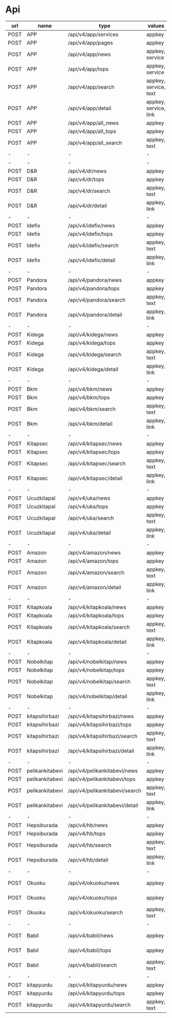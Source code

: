 # Api

| url | name | type | values | status | 
| --- | ---  | ---  |   ---  | --- |
| POST | APP | /api/v4/app/services | appkey | OK |
| POST | APP | /api/v4/app/pages | appkey | OK |
| POST | APP | /api/v4/app/news | appkey, service | OK |
| POST | APP | /api/v4/app/tops | appkey, service | OK |
| POST | APP | /api/v4/app/search | appkey, service, text | OK |
| POST | APP | /api/v4/app/detail | appkey, service, link | OK |
| POST | APP | /api/v4/app/all_news | appkey | OK |
| POST | APP | /api/v4/app/all_tops | appkey | OK |
| POST | APP | /api/v4/app/all_search | appkey, text | OK |
| - | -  | -  | -  | - |
| - | -  | -  | -  | - |
| POST | D&R | /api/v4/dr/news | appkey | OK |
| POST | D&R | /api/v4/dr/tops | appkey | OK |
| POST | D&R | /api/v4/dr/search | appkey, text | OK |
| POST | D&R | /api/v4/dr/detail | appkey, link | OK |
| - | -  | -  | -  | - |
| POST | Idefix | /api/v4/idefix/news | appkey | OK |
| POST | Idefix | /api/v4/idefix/tops | appkey | OK |
| POST | Idefix | /api/v4/idefix/search | appkey, text | OK |
| POST | Idefix | /api/v4/idefix/detail | appkey, link | OK |
| - | -  | -  | -  | - |
| POST | Pandora | /api/v4/pandora/news | appkey | OK |
| POST | Pandora | /api/v4/pandora/tops | appkey | OK |
| POST | Pandora | /api/v4/pandora/search | appkey, text | OK |
| POST | Pandora | /api/v4/pandora/detail | appkey, link | OK |
| - | -  | -  | -  | - |
| POST | Kidega | /api/v4/kidega/news | appkey | OK |
| POST | Kidega | /api/v4/kidega/tops | appkey | OK |
| POST | Kidega | /api/v4/kidega/search | appkey, text | OK |
| POST | Kidega | /api/v4/kidega/detail | appkey, link | OK |
| - | -  | -  | -  | - |
| POST | Bkm | /api/v4/bkm/news | appkey | OK |
| POST | Bkm | /api/v4/bkm/tops | appkey | OK |
| POST | Bkm | /api/v4/bkm/search | appkey, text | OK |
| POST | Bkm | /api/v4/bkm/detail | appkey, link | OK |
| - | -  | -  | -  | - |
| POST | Kitapsec | /api/v4/kitapsec/news | appkey | OK |
| POST | Kitapsec | /api/v4/kitapsec/tops | appkey | OK |
| POST | Kitapsec | /api/v4/kitapsec/search | appkey, text | OK |
| POST | Kitapsec | /api/v4/kitapsec/detail | appkey, link | OK |
| - | -  | -  | -  | - |
| POST | Ucuzkitapal | /api/v4/uka/news | appkey | OK |
| POST | Ucuzkitapal | /api/v4/uka/tops | appkey | OK |
| POST | Ucuzkitapal | /api/v4/uka/search | appkey, text | OK |
| POST | Ucuzkitapal | /api/v4/uka/detail | appkey, link | OK |
| - | -  | -  | -  | - |
| POST | Amazon | /api/v4/amazon/news | appkey | OK |
| POST | Amazon | /api/v4/amazon/tops | appkey | OK |
| POST | Amazon | /api/v4/amazon/search | appkey, text | OK |
| POST | Amazon | /api/v4/amazon/detail | appkey, link | OK |
| - | -  | -  | -  | - |
| POST | Kitapkoala | /api/v4/kitapkoala/news | appkey | OK |
| POST | Kitapkoala | /api/v4/kitapkoala/tops | appkey | OK |
| POST | Kitapkoala | /api/v4/kitapkoala/search | appkey, text | OK |
| POST | Kitapkoala | /api/v4/kitapkoala/detail | appkey, link | OK |
| - | -  | -  | -  | - |
| POST | Nobelkitap | /api/v4/nobelkitap/news | appkey | OK |
| POST | Nobelkitap | /api/v4/nobelkitap/tops | appkey | OK |
| POST | Nobelkitap | /api/v4/nobelkitap/search | appkey, text | OK |
| POST | Nobelkitap | /api/v4/nobelkitap/detail | appkey, link | OK |
| - | -  | -  | -  | - |
| POST | kitapsihirbazi | /api/v4/kitapsihirbazi/news | appkey | OK |
| POST | kitapsihirbazi | /api/v4/kitapsihirbazi/tops | appkey | OK |
| POST | kitapsihirbazi | /api/v4/kitapsihirbazi/search | appkey, text | OK |
| POST | kitapsihirbazi | /api/v4/kitapsihirbazi/detail | appkey, link | OK |
| - | -  | -  | -  | - |
| POST | pelikankitabevi | /api/v4/pelikankitabevi/news | appkey | OK |
| POST | pelikankitabevi | /api/v4/pelikankitabevi/tops | appkey | OK |
| POST | pelikankitabevi | /api/v4/pelikankitabevi/search | appkey, text | OK |
| POST | pelikankitabevi | /api/v4/pelikankitabevi/detail | appkey, link | OK |
| - | -  | -  | -  | - |
| POST | Hepsiburada | /api/v4/hb/news | appkey | OK |
| POST | Hepsiburada | /api/v4/hb/tops | appkey | OK |
| POST | Hepsiburada | /api/v4/hb/search | appkey, text | OK |
| POST | Hepsiburada | /api/v4/hb/detail | appkey, link | OK |
| - | -  | -  | -  | - |
| POST | Okuoku | /api/v4/okuoku/news | appkey | YANILGI JS |
| POST | Okuoku | /api/v4/okuoku/tops | appkey | YANILGI JS |
| POST | Okuoku | /api/v4/okuoku/search | appkey, text | YANILGI JS |
| - | -  | -  | -  | - |
| POST | Babil | /api/v4/babil/news | appkey | YANILGI SSL |
| POST | Babil | /api/v4/babil/tops | appkey | YANILGI SSL |
| POST | Babil | /api/v4/babil/search | appkey, text | YANILGI SSL |
| - | -  | -  | -  | - |
| POST | kitapyurdu | /api/v4/kitapyurdu/news | appkey | TODO |
| POST | kitapyurdu | /api/v4/kitapyurdu/tops | appkey | TODO |
| POST | kitapyurdu | /api/v4/kitapyurdu/search | appkey, text | TODO |
